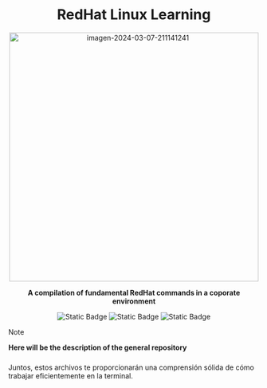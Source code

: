 <div align="center">

# RedHat Linux Learning


<a href="https://postimg.cc/14KdYq2y">
  <img src="https://i.postimg.cc/FstQzbxk/imagen-2024-03-07-211141241.png" alt="imagen-2024-03-07-211141241" width="500"/>
</a>

**A compilation of fundamental RedHat commands in a coporate environment**

![Static Badge](https://img.shields.io/badge/First_Module-Fundaments%20of%20RedHat-red)
![Static Badge](https://img.shields.io/badge/Second_Module-Control%20of%20Users-green)
![Static Badge](https://img.shields.io/badge/Third_Module-Servers%20management-25c2a0)


</div>

> [!NOTE]
> 
> **Here will be the description of the general repository**
>

### []()

Juntos, estos archivos te proporcionarán una comprensión sólida de cómo trabajar eficientemente en la terminal.
